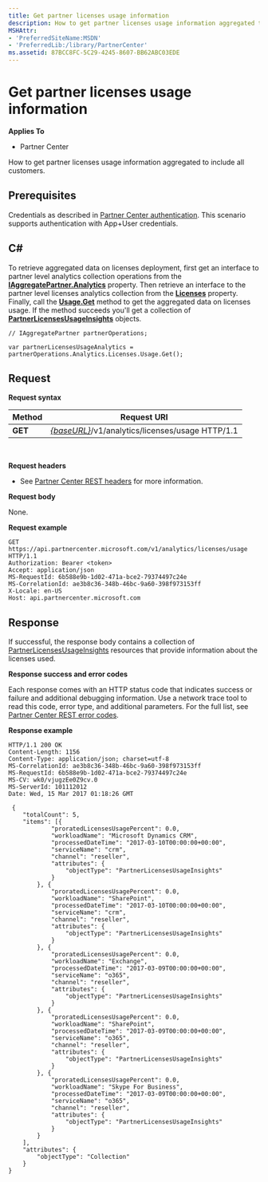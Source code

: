 ```yaml
---
title: Get partner licenses usage information
description: How to get partner licenses usage information aggregated to include all customers.
MSHAttr:
- 'PreferredSiteName:MSDN'
- 'PreferredLib:/library/PartnerCenter'
ms.assetid: 87BCC8FC-5C29-4245-8607-BB62ABC03EDE
---
```


# Get partner licenses usage information


**Applies To**

-   Partner Center

How to get partner licenses usage information aggregated to include all customers.

## <span id="Prerequisites"></span><span id="prerequisites"></span><span id="PREREQUISITES"></span>Prerequisites


Credentials as described in [Partner Center authentication](partner-center-authentication.md). This scenario supports authentication with App+User credentials.

## <span id="C_"></span><span id="c_"></span>C#


To retrieve aggregated data on licenses deployment, first get an interface to partner level analytics collection operations from the [**IAggregatePartner.Analytics**](https://review.docs.microsoft.com/dotnet/api/microsoft.store.partnercenter.ipartner.analytics) property. Then retrieve an interface to the partner level licenses analytics collection from the [**Licenses**](https://review.docs.microsoft.com/dotnet/api/microsoft.store.partnercenter.analytics.ipartneranalyticscollection.licenses) property. Finally, call the [**Usage.Get**](https://review.docs.microsoft.com/dotnet/api/microsoft.store.partnercenter.genericoperations.ientireentitycollectionretrievaloperations.get) method to get the aggregated data on licenses usage. If the method succeeds you'll get a collection of [**PartnerLicensesUsageInsights**](https://review.docs.microsoft.com/dotnet/api/microsoft.store.partnercenter.models.analytics.partnerlicensesusageinsights) objects.

```
// IAggregatePartner partnerOperations;

var partnerLicensesUsageAnalytics = partnerOperations.Analytics.Licenses.Usage.Get();
```

## <span id="Request"></span><span id="request"></span><span id="REQUEST"></span>Request


**Request syntax**

| Method  | Request URI                                                                      |
|---------|----------------------------------------------------------------------------------|
| **GET** | [*{baseURL}*](partner-center-rest-urls.md)/v1/analytics/licenses/usage HTTP/1.1 |

 

**Request headers**

-   See [Partner Center REST headers](headers.md) for more information.

**Request body**

None.

**Request example**

```
GET https://api.partnercenter.microsoft.com/v1/analytics/licenses/usage HTTP/1.1
Authorization: Bearer <token>
Accept: application/json
MS-RequestId: 6b588e9b-1d02-471a-bce2-79374497c24e
MS-CorrelationId: ae3b8c36-348b-46bc-9a60-398f973153ff
X-Locale: en-US
Host: api.partnercenter.microsoft.com
```

## <span id="Response"></span><span id="response"></span><span id="RESPONSE"></span>Response


If successful, the response body contains a collection of [PartnerLicensesUsageInsights](analytics.md#partnerlicensesusageinsights) resources that provide information about the licenses used.

**Response success and error codes**

Each response comes with an HTTP status code that indicates success or failure and additional debugging information. Use a network trace tool to read this code, error type, and additional parameters. For the full list, see [Partner Center REST error codes](error-codes.md).

**Response example**

```
HTTP/1.1 200 OK
Content-Length: 1156
Content-Type: application/json; charset=utf-8
MS-CorrelationId: ae3b8c36-348b-46bc-9a60-398f973153ff
MS-RequestId: 6b588e9b-1d02-471a-bce2-79374497c24e
MS-CV: wk0/vjugzEe0Z9cv.0
MS-ServerId: 101112012
Date: Wed, 15 Mar 2017 01:18:26 GMT

﻿ {
    "totalCount": 5,
    "items": [{
            "proratedLicensesUsagePercent": 0.0,
            "workloadName": "Microsoft Dynamics CRM",
            "processedDateTime": "2017-03-10T00:00:00+00:00",
            "serviceName": "crm",
            "channel": "reseller",
            "attributes": {
                "objectType": "PartnerLicensesUsageInsights"
            }
        }, {
            "proratedLicensesUsagePercent": 0.0,
            "workloadName": "SharePoint",
            "processedDateTime": "2017-03-10T00:00:00+00:00",
            "serviceName": "crm",
            "channel": "reseller",
            "attributes": {
                "objectType": "PartnerLicensesUsageInsights"
            }
        }, {
            "proratedLicensesUsagePercent": 0.0,
            "workloadName": "Exchange",
            "processedDateTime": "2017-03-09T00:00:00+00:00",
            "serviceName": "o365",
            "channel": "reseller",
            "attributes": {
                "objectType": "PartnerLicensesUsageInsights"
            }
        }, {
            "proratedLicensesUsagePercent": 0.0,
            "workloadName": "SharePoint",
            "processedDateTime": "2017-03-09T00:00:00+00:00",
            "serviceName": "o365",
            "channel": "reseller",
            "attributes": {
                "objectType": "PartnerLicensesUsageInsights"
            }
        }, {
            "proratedLicensesUsagePercent": 0.0,
            "workloadName": "Skype For Business",
            "processedDateTime": "2017-03-09T00:00:00+00:00",
            "serviceName": "o365",
            "channel": "reseller",
            "attributes": {
                "objectType": "PartnerLicensesUsageInsights"
            }
        }
    ],
    "attributes": {
        "objectType": "Collection"
    }
}
```

 

 




